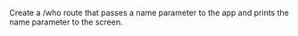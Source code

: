 Create a /who route that passes a name parameter to the app and prints the name parameter to the screen.